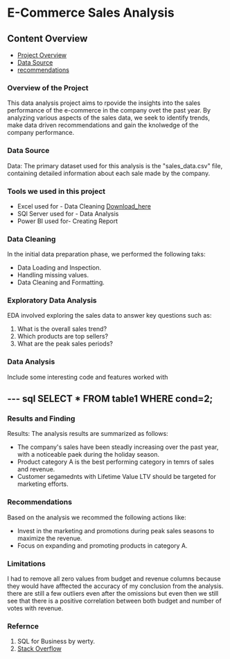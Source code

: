 # E-Commerce Sales Analysis

## Content Overview

- [Project Overview](#project-overview)
- [Data Source](#data-source)
- [recommendations](#recommendations)

### Overview of the Project

This data analysis project aims to rpovide the insights into the sales performance of the e-commerce in the company ovet the past year. By analyzing various aspects of the sales data, we seek to identify trends, make data driven recommendations and gain the knolwedge of the company performance.

### Data Source

Data: The primary dataset used for this analysis is the "sales_data.csv" file, containing detailed information about each sale made by the company.

### Tools we used in this project

- Excel used for - Data Cleaning [Download_here](https://microsoft.com)
-  SQl Server used for - Data Analysis
-  Power BI used for- Creating Report

### Data Cleaning

In the initial data preparation phase, we performed the following taks:
- Data Loading and Inspection.
- Handling missing values.
- Data Cleaning and Formatting.

### Exploratory Data Analysis

EDA involved exploring the sales data to answer key questions such as:

1) What is the overall sales trend?
2) Which products are top sellers?
3) What are the peak sales periods?

### Data Analysis

Include some interesting code and features worked with 

--- sql
SELECT * FROM table1
WHERE cond=2;
---

### Results and Finding

Results: The analysis  results are summarized as follows:
- The company's sales have been steadly increasing over the past year, with a noticeable paek during the holiday season.
- Product category A is the best performing category in temrs of sales and revenue.
- Customer segamednts with Lifetime Value LTV should be targeted for marketing efforts.

### Recommendations

 Based on the analysis we recommed the following actions like:
- Invest in the marketing and promotions during peak sales seasons to maximize the revenue.
- Focus on expanding and promoting products in category A.

### Limitations
I had to remove all zero values from budget and revenue columns because they would have afftected the accuracy of my conclusion from the analysis. there are still a few outliers even after the omissions but even then we still see that there is a positive correlation between both budget and number of votes with revenue.

### Refernce
1) SQL for Business by werty.
2) [Stack Overflow](https://stack.com)




